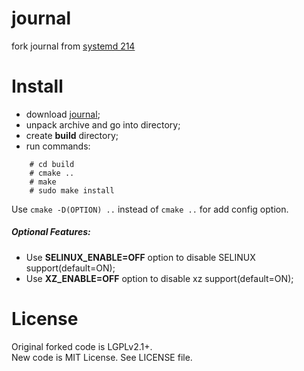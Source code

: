 # journal
fork journal from [systemd 214](https://github.com/vitalikp/systemd)

# Install
 - download [journal](https://github.com/vitalikp/journal/archive/master.tar.gz);
 - unpack archive and go into directory;
 - create **build** directory;
 - run commands:
```
	# cd build
	# cmake ..
	# make
	# sudo make install
```
Use `cmake -D(OPTION) ..` instead of `cmake ..` for add config option.
##### Optional Features:
 - Use **SELINUX_ENABLE=OFF** option to disable SELINUX support(default=ON);
 - Use **XZ_ENABLE=OFF** option to disable xz support(default=ON);

# License
Original forked code is LGPLv2.1+.<br/>
New code is MIT License. See LICENSE file.
